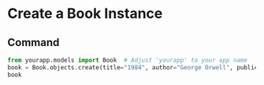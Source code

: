 # Create a Book Instance

## Command
```python
from yourapp.models import Book  # Adjust 'yourapp' to your app name
book = Book.objects.create(title="1984", author="George Orwell", publication_year=1949)
book
